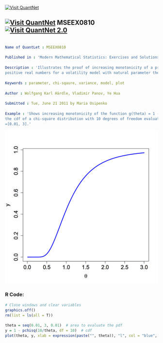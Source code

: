 
[<img src="https://github.com/QuantLet/Styleguide-and-FAQ/blob/master/pictures/banner.png" width="880" alt="Visit QuantNet">](http://quantlet.de/index.php?p=info)

## [<img src="https://github.com/QuantLet/Styleguide-and-Validation-procedure/blob/master/pictures/qloqo.png" alt="Visit QuantNet">](http://quantlet.de/) **MSEEX0810** [<img src="https://github.com/QuantLet/Styleguide-and-Validation-procedure/blob/master/pictures/QN2.png" width="60" alt="Visit QuantNet 2.0">](http://quantlet.de/d3/ia)

```yaml

Name of QuantLet : MSEEX0810

Published in : 'Modern Mathematical Statistics: Exercises and Solutions'

Description : 'Illustrates the proof of increasing monotonicity of a probability function on
positive real numbers for a volatility model with natural parameter theta.'

Keywords : parameter, chi-sqaure, variance, model, plot

Author : Wolfgang Karl Härdle, Vladimir Panov, Ye Hua

Submitted : Tue, June 21 2011 by Maria Osipenko

Example : 'Shows increasing monotonicity of the function g(theta) = 1 - G_10(10/theta), with G_10
the cdf of a chi-square distribution with 10 degrees of freedom evaluated on an interval of theta
=[0.01, 3].'

```

![Picture1](MSEEX0810.png)


### R Code:
```r
# Close windows and clear variables
graphics.off()
rm(list = ls(all = T))

theta = seq(0.01, 3, 0.01)  # area to evaluate the pdf
y = 1 - pchisq(10/theta, df = 10)  # cdf
plot(theta, y, xlab = expression(paste("", theta)), "l", col = "blue", cex.lab = 1.5, cex.axis = 1.5, lwd = 3) 

```
